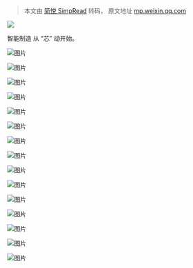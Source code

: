 > 本文由 [简悦 SimpRead](http://ksria.com/simpread/) 转码， 原文地址 [mp.weixin.qq.com](https://mp.weixin.qq.com/s?__biz=MzI2NDk5NzA0Mw==&mid=2247825610&idx=1&sn=8e56c83e2f2ebcf537544d1766e07a56&chksm=eaaba916dddc200085a7420859acb972bfb80f5a2687bef82b8307cc5f66bf4bd4f4d3cb96c6&mpshare=1&scene=1&srcid=0603ln33EGLSpt89s4zwAy2Q&sharer_sharetime=1622729966036&sharer_shareid=7fece245937ac96f04f0fb8e1311fff1#rd)

![](https://mmbiz.qpic.cn/mmbiz_png/QicyPhNHD5vbQjKMxFjZQuNeeGOzbJhzsIg4x2CLmicsMFw3DSVOoezo20ib2lHKAady6E0d3azUgMs132afFkYicg/640?wx_fmt=png)

智能制造 从 “芯” 动开始。

![图片](https://mmbiz.qpic.cn/mmbiz_png/QicyPhNHD5vZ3Txm1k8cuNfHWPCVgS2F5hetDuLu2YVNhZ2DaEZGlsgPicicKSm5xpSevcChQexfIJvgt6icUhxrVg/640?wx_fmt=png)

![图片](https://mmbiz.qpic.cn/mmbiz_jpg/QicyPhNHD5vbQjKMxFjZQuNeeGOzbJhzsibxO051HVgPhaBDorADiaO0NM9dkWuyJTl6UzmXy8TpxorZ4pfYbNu8w/640?wx_fmt=jpeg)

![图片](https://mmbiz.qpic.cn/mmbiz_jpg/QicyPhNHD5vbQjKMxFjZQuNeeGOzbJhzsW1WrSs9XYQficgqvibfQnPHlLHKSW2ytucYYI5q6TppZ6fauTINtL3Vg/640?wx_fmt=jpeg)

![图片](https://mmbiz.qpic.cn/mmbiz_jpg/QicyPhNHD5vbQjKMxFjZQuNeeGOzbJhzseoTAkPYActMYwELf8q7CdqWT2eRMPu2hEWiae1wIrHxNqdRSP6SHia1g/640?wx_fmt=jpeg)

![图片](https://mmbiz.qpic.cn/mmbiz_jpg/QicyPhNHD5vbQjKMxFjZQuNeeGOzbJhzs7nrvaKZiaheT9MpKASNc14TWJqWYmoAs1Tr74eZeianAocENVK5ZnbuA/640?wx_fmt=jpeg)

![图片](https://mmbiz.qpic.cn/mmbiz_jpg/QicyPhNHD5vbQjKMxFjZQuNeeGOzbJhzsiapOy4ZsTwOJuGUm1VItp0VD640IUrMMZ6ctywUtwLcicBchkic0N0aTw/640?wx_fmt=jpeg)

![图片](https://mmbiz.qpic.cn/mmbiz_jpg/QicyPhNHD5vbQjKMxFjZQuNeeGOzbJhzsRX2whrZ2FRWMcAtm4lVprv36ianXGkN0Bsuiclj14qGiblm4m8AdcVayw/640?wx_fmt=jpeg)

![图片](https://mmbiz.qpic.cn/mmbiz_jpg/QicyPhNHD5vbQjKMxFjZQuNeeGOzbJhzsicBDZzwlqUD3rBKAC9hZ9xuSeMhcSlFFJdOqrWBhLPtOTJ967BqbxZw/640?wx_fmt=jpeg)

![图片](https://mmbiz.qpic.cn/mmbiz_jpg/QicyPhNHD5vbQjKMxFjZQuNeeGOzbJhzsiaMh5VEFuotxlQdTNMbZBnolhniaH5mTTib3ibiapwqDhH0Zp83sPlWynJw/640?wx_fmt=jpeg)

![图片](https://mmbiz.qpic.cn/mmbiz_jpg/QicyPhNHD5vbQjKMxFjZQuNeeGOzbJhzsG7c0u8E2cMvX2h7MhnlIMNt4uVJZ8ibNtbyQKdFuGa3fAuvYWeFNCnw/640?wx_fmt=jpeg)

![图片](https://mmbiz.qpic.cn/mmbiz_jpg/QicyPhNHD5vbQjKMxFjZQuNeeGOzbJhzsz3rxHYK3EaVtUyTflSnRsCvf0C9ptPKlZdlMzcAvLZVFzqIh6tkBxg/640?wx_fmt=jpeg)

![图片](https://mmbiz.qpic.cn/mmbiz_jpg/QicyPhNHD5vbQjKMxFjZQuNeeGOzbJhzsHsxBQ0KmfzXGT6liaS605Iic0opuiaohiakSKpeIoRfzwHHLbsM1gokj3w/640?wx_fmt=jpeg)

![图片](https://mmbiz.qpic.cn/mmbiz_jpg/QicyPhNHD5vbQjKMxFjZQuNeeGOzbJhzs27knRDicnGTGic7w4sowcMuTEltuedNQEnSTJSsbsE7RM84O8oNOqJFQ/640?wx_fmt=jpeg)

![图片](https://mmbiz.qpic.cn/mmbiz_jpg/QicyPhNHD5vbQjKMxFjZQuNeeGOzbJhzsZYzs1S6LJ2vhT8LOACtM8fUQkYMYfbiaS4q1626b0oswIrcd9rbQDrQ/640?wx_fmt=jpeg)

![图片](https://mmbiz.qpic.cn/mmbiz_jpg/QicyPhNHD5vbQjKMxFjZQuNeeGOzbJhzs7FJl1CPibTibLpVYxR73X0pDQNf5ZoRpfoRhollRsWsSHkM1BfiaINDLA/640?wx_fmt=jpeg)